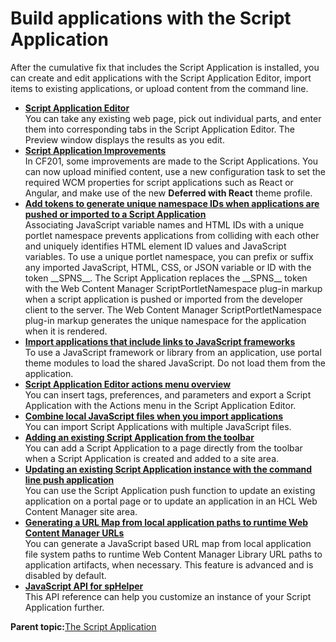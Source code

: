 # Build applications with the Script Application

After the cumulative fix that includes the Script Application is installed, you can create and edit applications with the Script Application Editor, import items to existing applications, or upload content from the command line.

-   **[Script Application Editor](../script-portlet/script_portlet_editor.md)**  
You can take any existing web page, pick out individual parts, and enter them into corresponding tabs in the Script Application Editor. The Preview window displays the results as you edit.
-   **[Script Application Improvements](../script-portlet/script_app_improvements.md)**  
In CF201, some improvements are made to the Script Applications. You can now upload minified content, use a new configuration task to set the required WCM properties for script applications such as React or Angular, and make use of the new **Deferred with React** theme profile.
-   **[Add tokens to generate unique namespace IDs when applications are pushed or imported to a Script Application](../script-portlet/cmd_line_push_cmd_patt_rep.md)**  
Associating JavaScript variable names and HTML IDs with a unique portlet namespace prevents applications from colliding with each other and uniquely identifies HTML element ID values and JavaScript variables. To use a unique portlet namespace, you can prefix or suffix any imported JavaScript, HTML, CSS, or JSON variable or ID with the token \_\_SPNS\_\_. The Script Application replaces the \_\_SPNS\_\_ token with the Web Content Manager ScriptPortletNamespace plug-in markup when a script application is pushed or imported from the developer client to the server. The Web Content Manager ScriptPortletNamespace plug-in markup generates the unique namespace for the application when it is rendered.
-   **[Import applications that include links to JavaScript frameworks](../script-portlet/theme_script_ref.md)**  
To use a JavaScript framework or library from an application, use portal theme modules to load the shared JavaScript. Do not load them from the application.
-   **[Script Application Editor actions menu overview](../script-portlet/actions_menu.md)**  
You can insert tags, preferences, and parameters and export a Script Application with the Actions menu in the Script Application Editor.
-   **[Combine local JavaScript files when you import applications](../script-portlet/combine_js_files.md)**  
You can import Script Applications with multiple JavaScript files.
-   **[Adding an existing Script Application from the toolbar](../script-portlet/drop_app_toolbar.md)**  
You can add a Script Application to a page directly from the toolbar when a Script Application is created and added to a site area.
-   **[Updating an existing Script Application instance with the command line push application](../script-portlet/cmd_line_push_cfg.md)**  
You can use the Script Application push function to update an existing application on a portal page or to update an application in an HCL Web Content Manager site area.
-   **[Generating a URL Map from local application paths to runtime Web Content Manager URLs](../script-portlet/gen_url_map.md)**  
You can generate a JavaScript based URL map from local application file system paths to runtime Web Content Manager Library URL paths to application artifacts, when necessary. This feature is advanced and is disabled by default.
-   **[JavaScript API for spHelper](../script-portlet/cmd_line_api.md)**  
This API reference can help you customize an instance of your Script Application further.

**Parent topic:**[The Script Application](../script-portlet/script_portlet.md)

